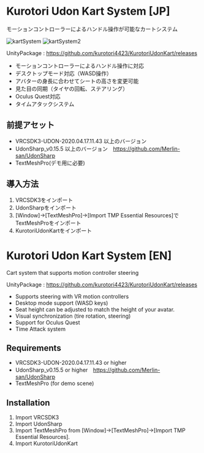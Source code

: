 # Kurotori Udon Kart System [JP]

モーションコントローラーによるハンドル操作が可能なカートシステム

![kartSystem](https://user-images.githubusercontent.com/42085932/79638972-95336280-81c3-11ea-806d-4a83125e34f3.gif)
![kartSystem2](https://user-images.githubusercontent.com/42085932/79638978-a41a1500-81c3-11ea-8675-736465b9af30.gif)

UnityPackage : https://github.com/kurotori4423/KurotoriUdonKart/releases

- モーションコントローラーによるハンドル操作に対応
- デスクトップモード対応（WASD操作）
- アバターの身長に合わせてシートの高さを変更可能
- 見た目の同期（タイヤの回転、ステアリング）
- Oculus Quest対応
- タイムアタックシステム

## 前提アセット

- VRCSDK3-UDON-2020.04.17.11.43 以上のバージョン
- UdonSharp_v0.15.5 以上のバージョン　https://github.com/Merlin-san/UdonSharp
- TextMeshPro(デモ用に必要)

## 導入方法

1. VRCSDK3をインポート
2. UdonSharpをインポート
3. [Window]->[TextMeshPro]->[Import TMP Essential Resources]でTextMeshProをインポート
4. KurotoriUdonKartをインポート

# Kurotori Udon Kart System [EN]

Cart system that supports motion controller steering

UnityPackage : https://github.com/kurotori4423/KurotoriUdonKart/releases

- Supports steering with VR motion controllers
- Desktop mode support (WASD keys)
- Seat height can be adjusted to match the height of your avatar.
- Visual synchronization (tire rotation, steering)
- Support for Oculus Quest
- Time Attack system

## Requirements

- VRCSDK3-UDON-2020.04.17.11.43 or higher
- UdonSharp_v0.15.5 or higher　https://github.com/Merlin-san/UdonSharp
- TextMeshPro (for demo scene)

## Installation

1. Import VRCSDK3
2. Import UdonSharp
3. Import TextMeshPro from [Window]->[TextMeshPro]->[Import TMP Essential Resources].
4. Import KurotoriUdonKart
